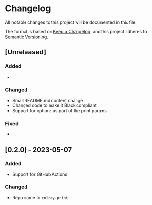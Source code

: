 # Changelog

All notable changes to this project will be documented in this file.

The format is based on [Keep a Changelog](https://keepachangelog.com/en/1.0.0/),
and this project adheres to [Semantic Versioning](https://semver.org/spec/v2.0.0.html).

## [Unreleased]

### Added

*

### Changed

* Small README.md content change
* Changed code to make it Black compliant
* Support for options as part of the print params

### Fixed

*

## [0.2.0] - 2023-05-07

### Added

* Support for GitHub Actions

### Changed

* Repo name to `colony-print`

